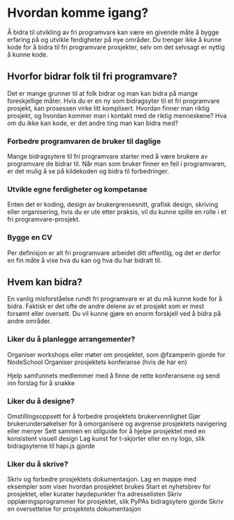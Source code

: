 # Hvordan komme igang?
Å bidra til utvikling av fri programvare kan være en givende måte å bygge erfaring på og utvikle ferdigheter på nye områder. Du trenger ikke å kunne kode for å bidra til fri programvare prosjekter, selv om det selvsagt er nyttig å kunne kode.

## Hvorfor bidrar folk til fri programvare? 
Det er mange grunner til at folk bidrar og man kan bidra på mange foreskjellige måter. Hvis du er en ny som bidragsyter til et fri programvare prosjekt, kan prosessen virke litt komplisert. Hvordan finner man riktig prosjekt, og hvordan kommer man i kontakt med de riktig menneskene? Hva om du ikke kan kode, er det andre ting man kan bidra med? 

### Forbedre programvaren de bruker til daglige 
Mange bidragsytere til fri programvare starter med å være brukere av programvare de bidrar til. Når man som bruker finner en feil i programvaren, er det mulig å se på kildekoden og bidra til forbedringer. 

### Utvikle egne ferdigheter og kompetanse
Enten det er koding, design av brukergrensesnitt, grafisk design, skriving eller organisering, hvis du er ute etter praksis, vil du kunne spille en rolle i et fri programvare-prosjekt.

### Bygge en CV   
Per definisjon er alt fri programvare arbeidet ditt offentlig, og det er derfor en fin måte å vise hva du kan og hva du har bidratt til.  

## Hvem kan bidra?
En vanlig misforståelse rundt fri programvare er at du må kunne kode for å bidra. Faktisk er det ofte de andre delene av et prosjekt som er mest forsømt eller oversett. Du vil kunne gjøre en enorm forskjell ved å bidra på andre områder.

### Liker du å planlegge arrangementer?
Organiser workshops eller møter om prosjektet, som @fzamperin gjorde for NodeSchool
Organiser prosjektets konferanse (hvis de har en)

Hjelp samfunnets medlemmer med å finne de rette konferansene og send inn forslag for å snakke

### Liker du å designe?
Omstillingsoppsett for å forbedre prosjektets brukervennlighet
Gjør brukerundersøkelser for å omorganisere og avgrense prosjektets navigering eller menyer
Sett sammen en stilguide for å hjelpe prosjektet med en konsistent visuell design
Lag kunst for t-skjorter eller en ny logo, slik bidragsyterne til hapi.js gjorde

### Liker du å skrive?
Skriv og forbedre prosjektets dokumentasjon. Lag en mappe med eksempler som viser hvordan prosjektet brukes
Start et nyhetsbrev for prosjektet, eller kurater høydepunkter fra adresselisten
Skriv opplæringsprogrammer for prosjektet, slik PyPAs bidragsytere gjorde
Skriv en oversettelse for prosjektets dokumentasjon
